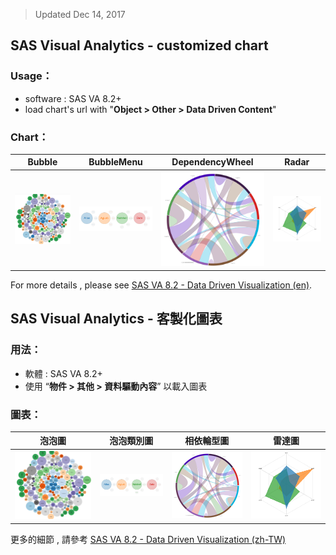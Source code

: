 > Updated Dec 14, 2017

## **SAS Visual Analytics - customized chart**


### Usage：
- software : SAS VA 8.2+
- load chart's url with "**Object > Other > Data Driven Content**"

### Chart：

Bubble | BubbleMenu | DependencyWheel | Radar
------------ | ------------- | ------------ | -------------
[![img](./src/img/bubble.png)](./d3_BubbleChart.html) | [![img](./src/img/bubble_menu.png)](./d3_BubbleMenuChart.html) | [![img](./src/img/dependency_wheel.png)](./d3_DependencyWheelChart.html) | [![img](./src/img/radar.png)](./d3_RadarChart.html) |



For more details , please see [SAS VA 8.2 - Data Driven Visualization (en)](http://go.documentation.sas.com/?cdcId=vacdc&cdcVersion=8.2&docsetId=varef&docsetTarget=n109mqtyl6quiun1mwfgtcn2s68b.htm&locale=en).


## **SAS Visual Analytics - 客製化圖表**


### 用法：
- 軟體 : SAS VA 8.2+
- 使用 “**物件 > 其他 > 資料驅動內容**” 以載入圖表

### 圖表：

泡泡圖 | 泡泡類別圖 | 相依輪型圖 | 雷達圖
------------ | ------------- | ------------ | -------------
[![img](./src/img/bubble.png)](./d3_BubbleChart.html) | [![img](./src/img/bubble_menu.png)](./d3_BubbleMenuChart.html) | [![img](./src/img/dependency_wheel.png)](./d3_DependencyWheelChart.html) | [![img](./src/img/radar.png)](./d3_RadarChart.html) |


更多的細節 , 請參考 [SAS VA 8.2 - Data Driven Visualization (zh-TW)](http://go.documentation.sas.com/?cdcId=vacdc&cdcVersion=8.2&docsetId=varef&docsetTarget=n109mqtyl6quiun1mwfgtcn2s68b.htm&locale=zh-TW)


